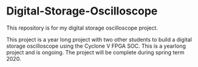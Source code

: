 # Digital-Storage-Oscilloscope

This repository is for my digital storage oscilloscope project.

This project is a year long project with two other students to build a digital storage oscilloscope
using the Cyclone V FPGA SOC. This is a yearlong project and is ongoing. The project will be complete during 
spring term 2020. 
